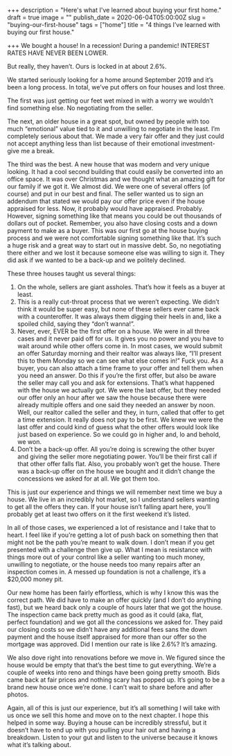 +++
description = "Here's what I've learned about buying your first home."
draft = true
image = ""
publish_date = 2020-06-04T05:00:00Z
slug = "buying-our-first-house"
tags = ["home"]
title = "4 things I’ve learned with buying our first house."

+++
We bought a house! In a recession! During a pandemic! INTEREST RATES HAVE NEVER BEEN LOWER.

But really, they haven’t. Ours is locked in at about 2.6%.

We started seriously looking for a home around September 2019 and it’s been a long process. In total, we’ve put offers on four houses and lost three.

The first was just getting our feet wet mixed in with a worry we wouldn’t find something else. No negotiating from the seller.

The next, an older house in a great spot, but owned by people with too much “emotional” value tied to it and unwilling to negotiate in the least. I’m completely serious about that. We made a very fair offer and they just could not accept anything less than list because of their emotional investment- give me a break.

The third was the best. A new house that was modern and very unique looking. It had a cool second building that could easily be converted into an office space. It was over Christmas and we thought what an amazing gift for our family if we got it. We almost did. We were one of several offers (of course) and put in our best and final. The seller wanted us to sign an addendum that stated we would pay our offer price even if the house appraised for less. Now, it probably would have appraised. Probably. However, signing something like that means you could be out thousands of dollars out of pocket. Remember, you also have closing costs and a down payment to make as a buyer. This was our first go at the house buying process and we were not comfortable signing something like that. It’s such a huge risk and a great way to start out in massive debt. So, no negotiating there either and we lost it because someone else was willing to sign it. They did ask if we wanted to be a back-up and we politely declined.

These three houses taught us several things:

1. On the whole, sellers are giant assholes. That’s how it feels as a buyer at least.
2. This is a really cut-throat process that we weren’t expecting. We didn’t think it would be super easy, but none of these sellers ever came back with a counteroffer. It was always them digging their heels in and, like a spoiled child, saying they “don’t wanna!”.
3. Never, ever, EVER be the first offer on a house. We were in all three cases and it never paid off for us. It gives you no power and you have to wait around while other offers come in. In most cases, we would submit an offer Saturday morning and their realtor was always like, “I’ll present this to them Monday so we can see what else comes in!” Fuck you. As a buyer, you can also attach a time frame to your offer and tell them when you need an answer. Do this if you’re the first offer, but also be aware the seller may call you and ask for extensions. That’s what happened with the house we actually got. We were the last offer, but they needed our offer only an hour after we saw the house because there were already multiple offers and one said they needed an answer by noon. Well, our realtor called the seller and they, in turn, called that offer to get a time extension. It really does not pay to be first. We knew we were the last offer and could kind of guess what the other offers would look like just based on experience. So we could go in higher and, lo and behold, we won.
4. Don’t be a back-up offer. All you’re doing is screwing the other buyer and giving the seller more negotiating power. You’ll be their first call if that other offer falls flat. Also, you probably won’t get the house. There was a back-up offer on the house we bought and it didn’t change the concessions we asked for at all. We got them too.

This is just our experience and things we will remember next time we buy a house. We live in an incredibly hot market, so I understand sellers wanting to get all the offers they can. If your house isn’t falling apart here, you’ll probably get at least two offers on it the first weekend it’s listed.

In all of those cases, we experienced a lot of resistance and I take that to heart. I feel like if you’re getting a lot of push back on something then that might not be the path you’re meant to walk down. I don’t mean if you get presented with a challenge then give up. What I mean is resistance with things more out of your control like a seller wanting too much money, unwilling to negotiate, or the house needs too many repairs after an inspection comes in. A messed up foundation is not a challenge, it’s a $20,000 money pit.

Our new home has been fairly effortless, which is why I know this was the correct path. We did have to make an offer quickly (and I don’t do anything fast), but we heard back only a couple of hours later that we got the house. The inspection came back pretty much as good as it could (aka, flat, perfect foundation) and we got all the concessions we asked for. They paid our closing costs so we didn’t have any additional fees sans the down payment and the house itself appraised for more than our offer so the mortgage was approved. Did I mention our rate is like 2.6%? It’s amazing.

We also dove right into renovations before we move in. We figured since the house would be empty that that’s the best time to gut everything. We’re a couple of weeks into reno and things have been going pretty smooth. Bids came back at fair prices and nothing scary has popped up. It’s going to be a brand new house once we’re done. I can’t wait to share before and after photos.

Again, all of this is just our experience, but it’s all something I will take with us once we sell this home and move on to the next chapter. I hope this helped in some way. Buying a house can be incredibly stressful, but it doesn’t have to end up with you pulling your hair out and having a breakdown. Listen to your gut and listen to the universe because it knows what it’s talking about.